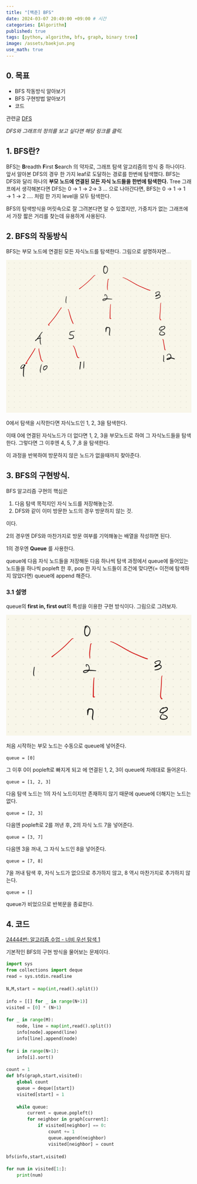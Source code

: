 ```yaml
---
title: "[백준] BFS"
date: 2024-03-07 20:49:00 +09:00 # 시간
categories: [Algorithm]
published: true
tags: [python, algorithm, bfs, graph, binary tree]
image: /assets/baekjun.png
use_math: true
---
```

## 0. 목표

- BFS 작동방식 알아보기
- BFS 구현방법 알아보기
- 코드

관련글 [DFS](https://astro-yu.github.io/posts/Baekjun-Algorithm7/링크)

*DFS와 그래프의 정의를 보고 싶다면 해당 링크를 클릭.*

## 1. BFS란?

BFS는 **B**readth **F**irst **S**earch 의 약자로, 그래프 탐색 알고리즘의 방식 중 하나이다. 앞서 알아본 DFS의 경우 한 가지 leaf로 도달하는 경로를 한번에 탐색했다. BFS는 DFS와 달리 하나의 **부모 노드에 연결된 모든 자식 노드들을 한번에 탐색한다.** Tree 그래프에서 생각해본다면 DFS는 0 → 1 → 2→ 3 … 으로 나아간다면, BFS는 0 → 1 → 1 → 1 → 2 …. 처럼 한 가지 level을 모두 탐색한다.

BFS의 탐색방식을 머릿속으로 잘 그려본다면 알 수 있겠지만, 가중치가 없는 그래프에서 가장 짧은 거리를 찾는데 유용하게 사용된다.

## 2. BFS의 작동방식

BFS는 부모 노드에 연결된 모든 자식노드를 탐색한다. 그림으로 설명하자면…

![](/assets/bfs2.jpeg)

0에서 탐색을 시작한다면 자식노드인 1, 2, 3을 탐색한다.

이때 0에 연결된 자식노드가 더 없다면 1, 2, 3을 부모노드로 하여 그 자식노드들을 탐색한다. 그렇다면 그 이후엔 4, 5, 7 ,8 을 탐색한다.

이 과정을 반복하여 방문하지 않은 노드가 없을때까지 찾아준다.

## 3. BFS의 구현방식.

BFS 알고리즘 구현의 핵심은 

1. 다음 탐색 목적지인 자식 노드를 저장해놓는것.
2. DFS와 같이 이미 방문한 노드의 경우 방문하지 않는 것.

이다.

2의 경우엔 DFS와 마찬가지로 방문 여부를 기억해놓는 배열을 작성하면 된다.

1의 경우엔 **Queue** 를 사용한다.

queue에 다음 자식 노드들을 저장해둔 다음 하나씩 탐색 과정에서 queue에 들어있는 노드들을 하나씩 popleft 한 후, pop 한 자식 노드들이 조건에 맞다면(= 이전에 탐색하지 않았다면) queue에 append 해준다.

### 3.1 설명

queue의 **first in, first out**의 특성을 이용한 구현 방식이다. 그림으로 그려보자.

![](/assets/bfs3.jpeg)

처음 시작하는 부모 노드는 수동으로 queue에 넣어준다.

`queue = [0]`

그 이후 0이 popleft로 빠지게 되고 에 연결된 1, 2, 3이 queue에 차례대로 들어온다.

`queue = [1, 2, 3]` 

다음 탐색 노드는 1의 자식 노드이지만 존재하지 않기 때문에 queue에 더해지는 노드는 없다.

`queue = [2, 3]`

다음엔 popleft로 2를 꺼낸 후, 2의 자식 노드 7을 넣어준다.

`queue = [3, 7]`

다음엔 3을 꺼내, 그 자식 노드인 8을 넣어준다.

`queue = [7, 8]`

7을 꺼내 탐색 후, 자식 노드가 없으므로 추가하지 않고, 8 역시 마찬가지로 추가하지 않는다.

`queue = []`

queue가 비었으므로 반복문을 종료한다.

## 4. 코드

[24444번: 알고리즘 수업 - 너비 우선 탐색 1](https://www.acmicpc.net/problem/24444)

기본적인 BFS의 구현 방식을 물어보는 문제이다.

```python
import sys
from collections import deque
read = sys.stdin.readline

N,M,start = map(int,read().split())

info = [[] for _ in range(N+1)]
visited = [0] * (N+1)

for _ in range(M):
    node, line = map(int,read().split())
    info[node].append(line)
    info[line].append(node)

for i in range(N+1):
    info[i].sort()

count = 1
def bfs(graph,start,visited):
    global count
    queue = deque([start])
    visited[start] = 1

    while queue:
        current = queue.popleft()
        for neighbor in graph[current]:
            if visited[neighbor] == 0:
                count += 1
                queue.append(neighbor)
                visited[neighbor] = count

bfs(info,start,visited)

for num in visited[1:]:
    print(num)
```